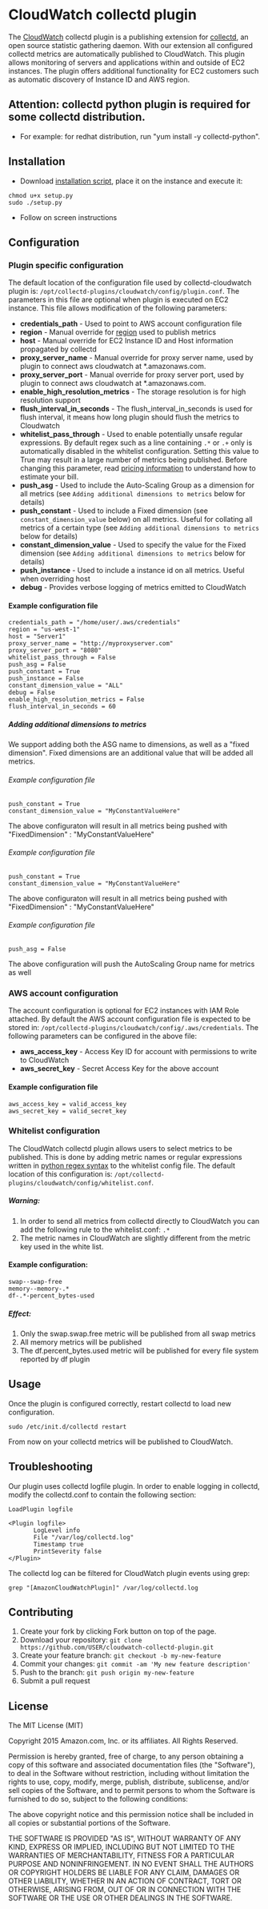 # CloudWatch collectd plugin

The [CloudWatch](http://aws.amazon.com/cloudwatch/) collectd plugin is a publishing extension for [collectd](https://collectd.org/), an open source statistic gathering daemon. With our extension all configured collectd metrics are automatically published to CloudWatch. This plugin allows monitoring of servers and applications within and outside of EC2 instances.
The plugin offers additional functionality for EC2 customers such as automatic discovery of Instance ID and AWS region.

## Attention: collectd python plugin is required for some collectd distribution.
*  For example: for redhat distribution, run "yum install -y collectd-python".

## Installation
 * Download [installation script](https://github.com/awslabs/collectd-cloudwatch/blob/master/src/setup.py), place it on the instance and execute it:
```
chmod u+x setup.py
sudo ./setup.py
```

 * Follow on screen instructions

## Configuration

### Plugin specific configuration
The default location of the configuration file used by collectd-cloudwatch plugin is: `/opt/collectd-plugins/cloudwatch/config/plugin.conf`.  The parameters in this file are optional when plugin is executed on EC2 instance. This file allows modification of the following parameters:
 * __credentials_path__ - Used to point to AWS account configuration file
 * __region__ - Manual override for [region](http://docs.aws.amazon.com/general/latest/gr/rande.html#cw_region)  used to publish metrics
 * __host__ - Manual override for EC2 Instance ID and Host information propagated by collectd
 * __proxy_server_name__ - Manual override for proxy server name, used by plugin to connect aws cloudwatch at *.amazonaws.com.
 * __proxy_server_port__ - Manual override for proxy server port, used by plugin to connect aws cloudwatch at *.amazonaws.com.
 * __enable_high_resolution_metrics__ - The storage resolution is for high resolution support
 * __flush_interval_in_seconds__ - The flush_interval_in_seconds is used for flush interval, it means how long plugin should flush the metrics to Cloudwatch
 * __whitelist_pass_through__ - Used to enable potentially unsafe regular expressions. By default regex such as a line containing `.*` or `.+` only is automatically disabled in the whitelist configuration.
  Setting this value to True may result in a large number of metrics being published. Before changing this parameter, read [pricing information](https://aws.amazon.com/cloudwatch/pricing/) to understand how to estimate your bill.
 * __push_asg__ - Used to include the Auto-Scaling Group as a dimension for all metrics (see `Adding additional dimensions to metrics` below for details)
 * __push_constant__ - Used to include a Fixed dimension (see `constant_dimension_value` below) on all metrics. Useful for collating all metrics of a certain type (see `Adding additional dimensions to metrics` below for details)
 * __constant_dimension_value__ - Used to specify the value for the Fixed dimension (see `Adding additional dimensions to metrics` below for details)
 * __push_instance__ - Used to include a instance id on all metrics. Useful when overriding host
 * __debug__ - Provides verbose logging of metrics emitted to CloudWatch

#### Example configuration file
```
credentials_path = "/home/user/.aws/credentials"
region = "us-west-1"
host = "Server1"
proxy_server_name = "http://myproxyserver.com"
proxy_server_port = "8080"
whitelist_pass_through = False
push_asg = False
push_constant = True
push_instance = False
constant_dimension_value = "ALL"
debug = False
enable_high_resolution_metrics = False
flush_interval_in_seconds = 60
```


##### Adding additional dimensions to metrics
We support adding both the ASG name to dimensions, as well as a "fixed dimension". Fixed dimensions are an additional value that will be added all metrics.

###### Example configuration file
    push_constant = True
    constant_dimension_value = "MyConstantValueHere"

The above configuraton will result in all metrics being pushed with "FixedDimension" : "MyConstantValueHere"

###### Example configuration file
    push_constant = True
    constant_dimension_value = "MyConstantValueHere"

The above configuraton will result in all metrics being pushed with "FixedDimension" : "MyConstantValueHere"

###### Example configuration file
    push_asg = False

The above configuration will push the AutoScaling Group name for metrics as well

### AWS account configuration
The account configuration is optional for EC2 instances with IAM Role attached. By default the AWS account configuration file is expected to be stored in: `/opt/collectd-plugins/cloudwatch/config/.aws/credentials`.
The following parameters can be configured in the above file:
 * __aws_access_key__ - Access Key ID for account with permissions to write to CloudWatch
 * __aws_secret_key__ - Secret Access Key for the above account

#### Example configuration file
```
aws_access_key = valid_access_key
aws_secret_key = valid_secret_key
```

### Whitelist configuration
The CloudWatch collectd plugin allows users to select metrics to be published. This is done by adding metric names or regular expressions written in [python regex syntax](https://docs.python.org/2/library/re.html#regular-expression-syntax) to the whitelist config file. The default location of this configuration is: `/opt/collectd-plugins/cloudwatch/config/whitelist.conf`.

##### Warning:
1. In order to send all metrics from collectd directly to CloudWatch you can add the following rule to the whitelist.conf: `.*`
2. The metric names in CloudWatch are slightly different from the metric key used in the white list.

#### Example configuration:
```
swap--swap-free
memory--memory-.*
df-.*-percent_bytes-used
```

##### Effect:
1. Only the swap.swap.free metric will be published from all swap metrics
2. All memory metrics will be published
1. The df.percent_bytes.used metric will be published for every file system reported by df plugin


## Usage
Once the plugin is configured correctly, restart collectd to load new configuration.
```
sudo /etc/init.d/collectd restart
```

From now on your collectd metrics will be published to CloudWatch.

## Troubleshooting
Our plugin uses collectd logfile plugin. In order to enable logging in collectd, modify the collectd.conf to contain the following section:
```
LoadPlugin logfile

<Plugin logfile>
       LogLevel info
       File "/var/log/collectd.log"
       Timestamp true
       PrintSeverity false
</Plugin>
```
The collectd log can be filtered for CloudWatch plugin events using grep:
```
grep "[AmazonCloudWatchPlugin]" /var/log/collectd.log
```

## Contributing

1. Create your fork by clicking Fork button on top of the page.
2. Download your repository: `git clone https://github.com/USER/cloudwatch-collectd-plugin.git`
2. Create your feature branch: `git checkout -b my-new-feature`
3. Commit your changes: `git commit -am 'My new feature description'`
4. Push to the branch: `git push origin my-new-feature`
5. Submit a pull request

## License
The MIT License (MIT)

Copyright 2015 Amazon.com, Inc. or its affiliates. All Rights Reserved.

Permission is hereby granted, free of charge, to any person obtaining a copy
of this software and associated documentation files (the "Software"), to deal
in the Software without restriction, including without limitation the rights
to use, copy, modify, merge, publish, distribute, sublicense, and/or sell
copies of the Software, and to permit persons to whom the Software is
furnished to do so, subject to the following conditions:

The above copyright notice and this permission notice shall be included in all
copies or substantial portions of the Software.

THE SOFTWARE IS PROVIDED "AS IS", WITHOUT WARRANTY OF ANY KIND, EXPRESS OR
IMPLIED, INCLUDING BUT NOT LIMITED TO THE WARRANTIES OF MERCHANTABILITY,
FITNESS FOR A PARTICULAR PURPOSE AND NONINFRINGEMENT. IN NO EVENT SHALL THE
AUTHORS OR COPYRIGHT HOLDERS BE LIABLE FOR ANY CLAIM, DAMAGES OR OTHER
LIABILITY, WHETHER IN AN ACTION OF CONTRACT, TORT OR OTHERWISE, ARISING FROM,
OUT OF OR IN CONNECTION WITH THE SOFTWARE OR THE USE OR OTHER DEALINGS IN THE
SOFTWARE.
